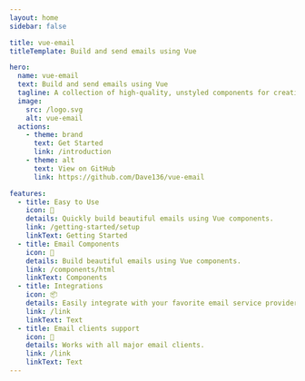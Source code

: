 ```yaml
---
layout: home
sidebar: false

title: vue-email
titleTemplate: Build and send emails using Vue

hero:
  name: vue-email
  text: Build and send emails using Vue
  tagline: A collection of high-quality, unstyled components for creating beautiful emails using Vue.
  image:
    src: /logo.svg
    alt: vue-email
  actions:
    - theme: brand
      text: Get Started
      link: /introduction
    - theme: alt
      text: View on GitHub
      link: https://github.com/Dave136/vue-email

features:
  - title: Easy to Use
    icon: 🧩
    details: Quickly build beautiful emails using Vue components.
    link: /getting-started/setup
    linkText: Getting Started
  - title: Email Components 
    icon: 📨
    details: Build beautiful emails using Vue components.
    link: /components/html
    linkText: Components
  - title: Integrations
    icon: 📦
    details: Easily integrate with your favorite email service provider.
    link: /link
    linkText: Text
  - title: Email clients support
    icon: 📱
    details: Works with all major email clients.
    link: /link
    linkText: Text
---
```

